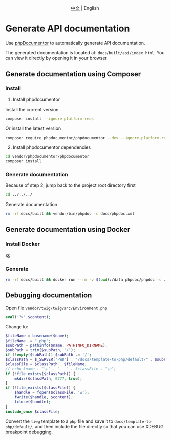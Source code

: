 <p align="center"> <a href="README.md">中文</a> | English</p>

# Generate API documentation

Use [phpDocumentor](https://docs.phpdoc.org/3.0/guide/getting-started/index.html#getting-started) to automatically generate API documentation.

The generated documentation is located at: `docs/built/api/index.html`. You can view it directly by opening it in your browser.

## Generate documentation using Composer

### Install

1. Install phpdocumentor

Install the current version
```BASH
composer install --ignore-platform-reqs
```
Or install the latest version
```BASH
composer require phpdocumentor/phpdocumentor --dev --ignore-platform-reqs
```

2. Install phpdocumentor dependencies
```BASH
cd vendor/phpdocumentor/phpdocumentor
composer install
```

### Generate documentation

Because of step 2, jump back to the project root directory first
```BASH
cd ../../../
```
Generate documentation
```BASH
rm -rf docs/built && vendor/bin/phpdoc -c docs/phpdoc.xml
```

## Generate documentation using Docker

### Install Docker
略

### Generate

```BASH
rm -rf docs/built && docker run --rm -v $(pwd):/data phpdoc/phpdoc -c /data/docs/phpdoc.xml
```

## Debugging documentation

Open file `vendor/twig/twig/src/Environment.php`

```PHP
eval('?>'.$content);
```
Change to:
```PHP
$fileName = basename($name);
$fileName .= ".php";
$subPath = pathinfo($name, PATHINFO_DIRNAME);
$subPath = trim($subPath, '/');
if (!empty($subPath)) $subPath .= '/';
$classPath = $_SERVER['PWD'] . "/docs/template-to-php/default/" . $subPath;
$classFile = $classPath . $fileName;
// echo $name . "\n" . " - " . $classFile . "\n";
if (!file_exists($classPath)) {
    mkdir($classPath, 0777, true);
}
if (!file_exists($classFile)) {
    $handle = fopen($classFile, 'w');
    fwrite($handle, $content);
    fclose($handle);
}
include_once $classFile;
```
Convert the `tiwg` template to a `php` file and save it to `docs/template-to-php/default/`, and then include the file directly so that you can use XDEBUG breakpoint debugging.

